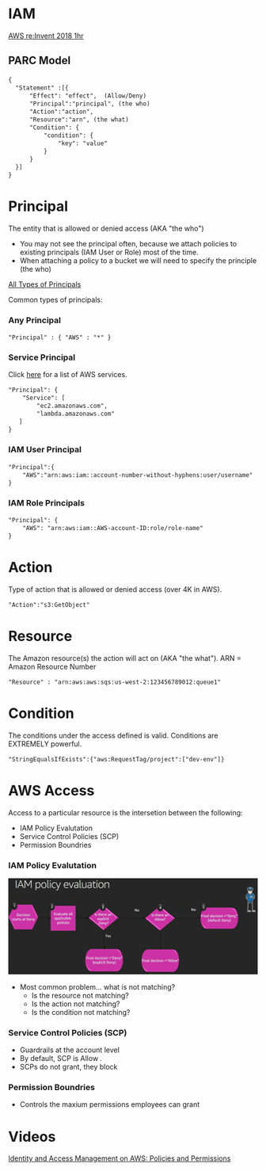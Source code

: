 # IAM
[AWS re:Invent 2018 1hr](https://youtu.be/YQsK4MtsELU)

## PARC Model
```
{
  "Statement" :[{
      "Effect": "effect",  (Allow/Deny)
      "Principal":"principal", (the who)
      "Action":"action", 
      "Resource":"arn", (the what)
      "Condition": {
          "condition": {
              "key": "value"
          }
      }
  }]
}
```

# Principal
The entity that is allowed or denied access (AKA "the who") 

- You may not see the principal often, because we attach policies to existing principals (IAM User or Role) most of the time.
- When attaching a policy to a bucket we will need to specify the principle (the who)

[All Types of Principals](https://docs.aws.amazon.com/IAM/latest/UserGuide/reference_policies_elements_principal.html)

Common types of principals:

### Any Principal
```
"Principal" : { "AWS" : "*" }
```

### Service Principal 
Click [here](service-principals.md) for a list of AWS services.

```
"Principal": {
    "Service": [
        "ec2.amazonaws.com",
        "lambda.amazonaws.com"
   ]
}
```

### IAM User Principal
```
"Principal":{
    "AWS":"arn:aws:iam::account-number-without-hyphens:user/username"
}
```

### IAM Role Principals
```
"Principal": { 
    "AWS": "arn:aws:iam::AWS-account-ID:role/role-name" 
}
```

# Action
Type of action that is allowed or denied access (over 4K in AWS).

```
"Action":"s3:GetObject"
```

# Resource
The Amazon resource(s) the action will act on (AKA "the what"). ARN = Amazon Resource Number

```
"Resource" : "arn:aws:aws:sqs:us-west-2:123456789012:queue1"
```

# Condition
The conditions under the access defined is valid.  Conditions are 
EXTREMELY powerful.
```
"StringEqualsIfExists":{"aws:RequestTag/project":["dev-env"]}
```

# AWS Access
Access to a particular resource is the intersetion between the following:
  - IAM Policy Evalutation
  - Service Control Policies (SCP)
  - Permission Boundries

### IAM Policy Evalutation

![](./docs/iam-policy-enforcement.png)

- Most common problem... what is not matching?
  - Is the resource not matching?
  - Is the action not matching?
  - Is the condition not matching?

### Service Control Policies (SCP)
- Guardrails at the account level
- By default, SCP is Allow *.*
- SCPs do not grant, they block

### Permission Boundries
- Controls the maxium permissions employees can grant


# Videos
[Identity and Access Management on AWS: Policies and Permissions](
https://app.pluralsight.com/library/courses/identity-access-management-aws-policies-permissions/table-of-contents)


